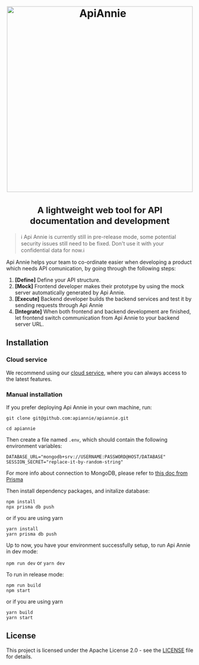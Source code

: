 <h1 align="center">
    <a href="https://apiannie.com">
       <img alt="ApiAnnie" src="https://user-images.githubusercontent.com/4088232/199437591-23d65512-2d66-4ba6-ae77-5f1748e5bdca.png" width="500">
    </a>
    <br><br>
    <small>A lightweight web tool for API documentation and development</small>
</h1>

> ℹ️ Api Annie is currently still in pre-release mode, some potential security issues still need to be fixed. Don't use it with your confidential data for now.ℹ️

Api Annie helps your team to co-ordinate easier when developing a product which needs API comunication, by going through the following steps:
1. **[Define]** Define your API structure.
2. **[Mock]** Frontend developer makes their prototype by using the mock server automatically generated by Api Annie.
3. **[Execute]** Backend developer builds the backend services and test it by sending requests through Api Annie
4. **[Integrate]** When both frontend and backend development are finished, let frontend switch communication from Api Annie to your backend server URL. 

## Installation
### Cloud service
We recommend using our [cloud service](https://apiannie.com), where you can always access to the latest features.

### Manual installation
If you prefer deploying Api Annie in your own machine, run:
```
git clone git@github.com:apiannie/apiannie.git

cd apiannie
```

Then create a file named `.env`, which should contain the following environment variables:
```
DATABASE_URL="mongodb+srv://USERNAME:PASSWORD@HOST/DATABASE"
SESSION_SECRET="replace-it-by-random-string"
```
For more info about connection to MongoDB, please refer to [this doc from Prisma](https://www.prisma.io/docs/concepts/database-connectors/mongodb)

Then install dependency packages, and initalize database:
```
npm install
npx prisma db push
```

or if you are using yarn
```
yarn install
yarn prisma db push
```

Up to now, you have your environment successfully setup, to run Api Annie in dev mode:

`npm run dev` or `yarn dev`

To run in release mode:
```
npm run build
npm start
```
or if you are using yarn
```
yarn build
yarn start
```

## License
This project is licensed under the Apache License 2.0 - see the [LICENSE](https://github.com/apiannie/apiannie/blob/readme-update/LICENSE) file for details.
